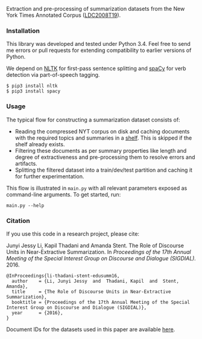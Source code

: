 Extraction and pre-processing of summarization datasets from the New York Times Annotated Corpus ([LDC2008T19](https://catalog.ldc.upenn.edu/LDC2008T19)).

### Installation

This library was developed and tested under Python 3.4. Feel free to send me errors or pull requests for extending compatibility to earlier versions of Python.

We depend on [NLTK](http://www.nltk.org/) for first-pass sentence splitting and [spaCy](https://spacy.io/) for verb detection via part-of-speech tagging.
```
$ pip3 install nltk
$ pip3 install spacy
```

### Usage

The typical flow for constructing a summarization dataset consists of:
  * Reading the compressed NYT corpus on disk and caching documents with the required topics and summaries in a [shelf](https://docs.python.org/3/library/shelve.html). This is skipped if the shelf already exists.
  * Filtering these documents as per summary properties like length and degree of extractiveness and pre-processing them to resolve errors and artifacts.
  * Splitting the filtered dataset into a train/dev/test partition and caching it for further experimentation.

This flow is illustrated in `main.py` with all relevant parameters exposed as command-line arguments. To get started, run:
```
main.py --help
```

### Citation

If you use this code in a research project, please cite:

Junyi Jessy Li, Kapil Thadani and Amanda Stent. The Role of Discourse Units in Near-Extractive Summarization. In *Proceedings of the 17th Annual Meeting of the Special Interest Group on Discourse and Dialogue (SIGDIAL).* 2016.

```
@InProceedings{li-thadani-stent-edusumm16,
  author    = {Li, Junyi Jessy  and  Thadani, Kapil  and  Stent, Amanda},
  title     = {The Role of Discourse Units in Near-Extractive Summarization},
  booktitle = {Proceedings of the 17th Annual Meeting of the Special Interest Group on Discourse and Dialogue (SIGDIAL)},
  year      = {2016},
}
```

Document IDs for the datasets used in this paper are available [here](http://www.cs.columbia.edu/~kapil/datasets/docids_nytsumm.tgz).
